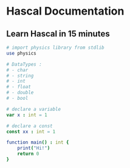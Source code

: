 # Hascal Documentation

## Learn Hascal in 15 minutes
```nim
# import physics library from stdlib
use physics

# DataTypes :
# - char
# - string
# - int 
# - float 
# - double 
# - bool 

# declare a variable
var x : int = 1

# declare a const
const xx : int = 1

function main() : int {
    print("Hi!")
    return 0
}
```
